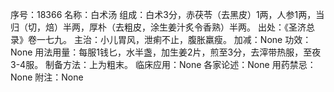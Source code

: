 序号：18366
名称：白术汤
组成：白术3分，赤茯苓（去黑皮）1两，人参1两，当归（切，焙）半两，厚朴（去粗皮，涂生姜汁炙令香熟）半两。
出处：《圣济总录》卷一七九。
主治：小儿胃风，泄痢不止，腹胀羸瘦。
加减：None
功效：None
用法用量：每服1钱匕，水半盏，加生姜2片，煎至3分，去滓带热服，至夜3-4服。
制备方法：上为粗末。
临床应用：None
各家论述：None
用药禁忌：None
附注：None
